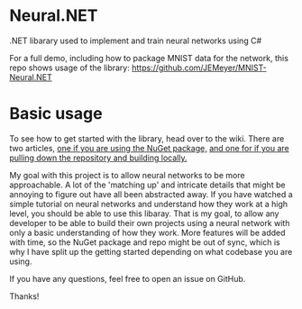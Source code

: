 # Neural.NET
.NET libarary used to implement and train neural networks using C#

For a full demo, including how to package MNIST data for the network, this repo shows usage of the library: https://github.com/JEMeyer/MNIST-Neural.NET

# Basic usage
To see how to get started with the library, head over to the wiki. There are two articles, [one if you are using the NuGet package,](https://github.com/JEMeyer/Neural.NET/wiki/Using-the-network-(NuGet-Package)) [and one for if you are pulling down the repository and building locally.](https://github.com/JEMeyer/Neural.NET/wiki/Using-the-Network-(Repo-Code))

My goal with this project is to allow neural networks to be more approachable. A lot of the 'matching up' and intricate details that might be annoying to figure out have all been abstracted away. If you have watched a simple tutorial on neural networks and understand how they work at a high level, you should be able to use this libaray. That is my goal, to allow any developer to be able to build their own projects using a neural network with only a basic understanding of how they work. More features will be added with time, so the NuGet package and repo might be out of sync, which is why I have split up the getting started depending on what codebase you are using.

If you have any questions, feel free to open an issue on GitHub.

Thanks!
